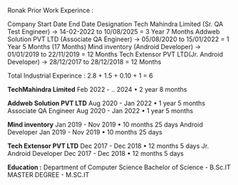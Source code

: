 Ronak Prior Work Experince : 

Company	Start Date	End Date	Designation
Tech Mahindra Limited (Sr. QA Test Engineer) -> 14-02-2022 to 10/08/2025 = 3 Year 7 Months
Addweb Solution PVT LTD (Associate QA Engineer) -> 05/08/2020 to 15/01/2022 = 1 Year 5 Months (17 Months)
Mind inventory (Android Developer) -> 01/01/2019 to 22/11/2019 = 12 Months
Tech Extensor PVT LTD(Jr. Android Developer) -> 28/12/2017 to 28/12/2018 = 12 Months

Total Industrial Experince : 2.8 + 1.5 + 0.10 + 1 =  6 

**TechMahindra Limited**
Feb 2022 - .. 2024 • 2 year 8 months

**Addweb Solution PVT LTD**
Aug 2020 - Jan 2022 • 1 year 5 months
Associate QA Engineer
Aug 2020 - Jan 2022 • 1 year 5 months

**Mind inventory**
Jan 2019 - Nov 2019 • 10 months 25 days
Android Developer
Jan 2019 - Nov 2019 • 10 months 25 days

**Tech Extensor PVT LTD**
Dec 2017 - Dec 2018 • 12 months 5 days
Jr. Android Developer
Dec 2017 - Dec 2018 • 12 months 5 days


**Education :**
Department of Computer Science
Bachelor of Science - B.Sc.IT
MASTER DEGREE - M.SC.IT

